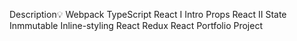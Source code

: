 Description💡
Webpack
TypeScript
React I
Intro
Props
React II
State
Inmmutable
Inline-styling
React Redux
React Portfolio Project